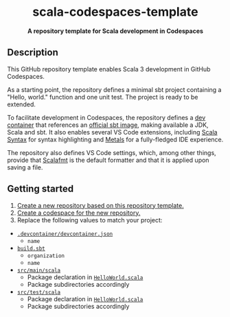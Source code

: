 <div style="text-align: center; font-weight: bold">

# scala-codespaces-template

A repository template for Scala development in Codespaces

</div>

## Description

This GitHub repository template enables Scala 3 development in GitHub Codespaces.

As a starting point, the repository defines a minimal sbt project containing a "Hello, world." function and one unit test.
The project is ready to be extended.

To facilitate development in Codespaces, the repository defines a [dev container](https://containers.dev/) that references an [official sbt image](https://hub.docker.com/r/sbtscala/scala-sbt), making available a JDK, Scala and sbt.
It also enables several VS Code extensions, including [Scala Syntax](https://marketplace.visualstudio.com/items?itemName=scala-lang.scala) for syntax highlighting and [Metals](https://marketplace.visualstudio.com/items?itemName=scalameta.metals) for a fully-fledged IDE experience.

The repository also defines VS Code settings, which, among other things, provide that [Scalafmt](https://scalameta.org/scalafmt/) is the default formatter and that it is applied upon saving a file.

## Getting started

1. [Create a new repository based on this repository template.](https://docs.github.com/en/repositories/creating-and-managing-repositories/creating-a-repository-from-a-template)
2. [Create a codespace for the new repository.](https://docs.github.com/en/codespaces/developing-in-codespaces/creating-a-codespace-for-a-repository)
3. Replace the following values to match your project:
  - [`.devcontainer/devcontainer.json`](.devcontainer/devcontainer.json)
    - `name`
  - [`build.sbt`](build.sbt)
    - `organization`
    - `name`
  - [`src/main/scala`](src/main/scala)
    - Package declaration in [`HelloWorld.scala`](src/main/scala/com/typeduke/helloworld/HelloWorld.scala)
    - Package subdirectories accordingly
  - [`src/test/scala`](src/test/scala)
    - Package declaration in [`HelloWorld.scala`](src/test/scala/com/typeduke/helloworld/HelloWorldTest.scala)
    - Package subdirectories accordingly
